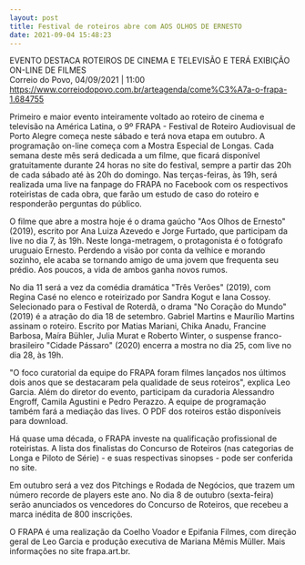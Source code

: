 ```yaml
---
layout: post
title: Festival de roteiros abre com AOS OLHOS DE ERNESTO
date: 2021-09-04 15:48:23
---
```

EVENTO DESTACA ROTEIROS DE CINEMA E TELEVISÃO E TERÁ EXIBIÇÃO ON-LINE DE FILMES\
Correio do Povo, 04/09/2021 | 11:00\
https://www.correiodopovo.com.br/arteagenda/come%C3%A7a-o-frapa-1.684755

Primeiro e maior evento inteiramente voltado ao roteiro de cinema e televisão na América Latina, o 9º FRAPA - Festival de Roteiro Audiovisual de Porto Alegre começa neste sábado e terá nova etapa em outubro. A programação on-line começa com a Mostra Especial de Longas. Cada semana deste mês será dedicada a um filme, que ficará disponível gratuitamente durante 24 horas no site do festival, sempre a partir das 20h de cada sábado até às 20h do domingo. Nas terças-feiras, às 19h, será realizada uma live na fanpage do FRAPA no Facebook com os respectivos roteiristas de cada obra, que farão um estudo de caso do roteiro e responderão perguntas do público.

O filme que abre a mostra hoje é o drama gaúcho "Aos Olhos de Ernesto" (2019), escrito por Ana Luiza Azevedo e Jorge Furtado, que participam da live no dia 7, às 19h. Neste longa-metragem, o protagonista é o fotógrafo uruguaio Ernesto. Perdendo a visão por conta da velhice e morando sozinho, ele acaba se tornando amigo de uma jovem que frequenta seu prédio. Aos poucos, a vida de ambos ganha novos rumos.

No dia 11 será a vez da comédia dramática "Três Verões" (2019), com Regina Casé no elenco e roteirizado por Sandra Kogut e Iana Cossoy. Selecionado para o Festival de Roterdã, o drama "No Coração do Mundo" (2019) é a atração do dia 18 de setembro. Gabriel Martins e Maurílio Martins assinam o roteiro. Escrito por Matias Mariani, Chika Anadu, Francine Barbosa, Maíra Bühler, Julia Murat e Roberto Winter, o suspense franco-brasileiro "Cidade Pássaro" (2020) encerra a mostra no dia 25, com live no dia 28, às 19h.

"O foco curatorial da equipe do FRAPA foram filmes lançados nos últimos dois anos que se destacaram pela qualidade de seus roteiros", explica Leo Garcia. Além do diretor do evento, participam da curadoria Alessandro Engroff, Camila Agustini e Pedro Perazzo. A equipe de programação também fará a mediação das lives. O PDF dos roteiros estão disponíveis para download.

Há quase uma década, o FRAPA investe na qualificação profissional de roteiristas. A lista dos finalistas do Concurso de Roteiros (nas categorias de Longa e Piloto de Série) - e suas respectivas sinopses - pode ser conferida no site.

Em outubro será a vez dos Pitchings e Rodada de Negócios, que trazem um número recorde de players este ano. No dia 8 de outubro (sexta-feira) serão anunciados os vencedores do Concurso de Roteiros, que recebeu a marca inédita de 800 inscrições.

O FRAPA é uma realização da Coelho Voador e Epifania Filmes, com direção geral de Leo Garcia e produção executiva de Mariana Mêmis Müller. Mais informações no site frapa.art.br.